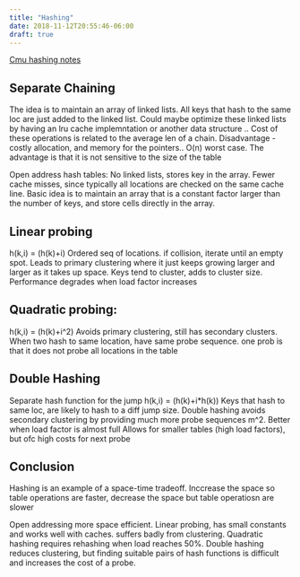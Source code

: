 ```yaml
---
title: "Hashing"
date: 2018-11-12T20:55:46-06:00
draft: true
---
```

[Cmu hashing notes](http://www.cs.cmu.edu/afs/cs/academic/class/15210-f13/www/lectures/lecture24.pdf)


<h2>Separate Chaining</h2>
The idea is to maintain an array of linked lists. All keys that hash to the same loc are just added to the linked list. Could maybe optimize these linked lists by having an lru cache implemntation or another data structure ..
Cost of these operations is related to the average len of a chain.
Disadvantage - costly allocation, and memory for the pointers.. O(n) worst case. The advantage is that it is not sensitive to the size of the table


Open address hash tables:
No linked lists, stores key in the array. Fewer cache misses, since typically all locations are checked on the same cache line.
Basic idea is to maintain an array that is a constant factor larger than the number of keys, and store cells directly in the array.


<h2>Linear probing</h2>
h(k,i) = (h(k)+i)
Ordered seq of locations. if collision, iterate until an empty spot. Leads to primary clustering where it just keeps growing larger and larger as it takes up space. Keys tend to cluster, adds to cluster size.
Performance degrades when load factor increases


<h2>Quadratic probing:</h2>
h(k,i) = (h(k)+i^2)
Avoids primary clustering, still has secondary clusters. When two hash to same location, have same probe sequence.
one prob is that it does not probe all locations in the table


<h2>Double Hashing</h2>
Separate hash function for the jump
h(k,i) = (h(k)+i*h(k))
Keys that hash to same loc, are likely to hash to a diff jump size. Double hashing avoids secondary clustering by providing much more probe sequences m^2.
Better when load factor is almost full
Allows for smaller tables (high load factors), but ofc high costs for next probe


<h2>Conclusion</h2>
Hashing is an example of a space-time tradeoff. Inccrease the space so table operations are faster, decrease the space but table operatiosn are slower


Open addressing more space efficient. Linear probing, has small constants and works well with caches. suffers badly from clustering. Quadratic hashing requires rehashing when load reaches 50%.
Double hashing reduces clustering, but finding suitable pairs of hash functions is difficult and increases the cost of a probe.
